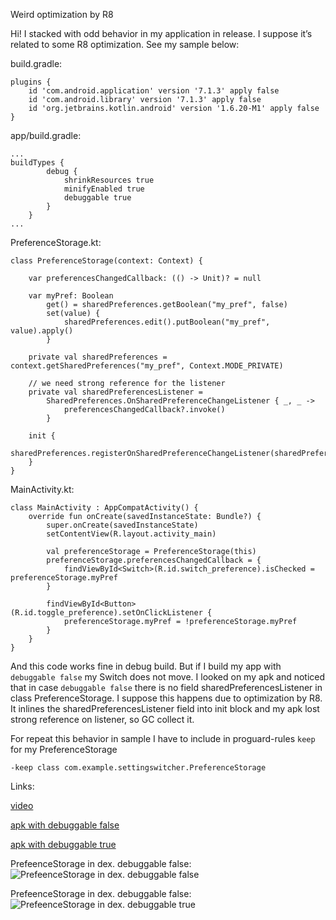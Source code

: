 Weird optimization by R8

Hi! 
I stacked with odd behavior in my application in release. I suppose it’s related to some R8 optimization.
See my sample below: 

build.gradle: 
```
plugins {
    id 'com.android.application' version '7.1.3' apply false
    id 'com.android.library' version '7.1.3' apply false
    id 'org.jetbrains.kotlin.android' version '1.6.20-M1' apply false
}
```

app/build.gradle:
```
...
buildTypes {
        debug {
            shrinkResources true
            minifyEnabled true
            debuggable true
        }
    }
...
```

PreferenceStorage.kt:
```
class PreferenceStorage(context: Context) {

    var preferencesChangedCallback: (() -> Unit)? = null

    var myPref: Boolean
        get() = sharedPreferences.getBoolean("my_pref", false)
        set(value) {
            sharedPreferences.edit().putBoolean("my_pref", value).apply()
        }

    private val sharedPreferences = context.getSharedPreferences("my_pref", Context.MODE_PRIVATE)

    // we need strong reference for the listener
    private val sharedPreferencesListener =
        SharedPreferences.OnSharedPreferenceChangeListener { _, _ ->
            preferencesChangedCallback?.invoke()
        }

    init {
        sharedPreferences.registerOnSharedPreferenceChangeListener(sharedPreferencesListener)
    }
}
```

MainActivity.kt:
```
class MainActivity : AppCompatActivity() {
    override fun onCreate(savedInstanceState: Bundle?) {
        super.onCreate(savedInstanceState)
        setContentView(R.layout.activity_main)

        val preferenceStorage = PreferenceStorage(this)
        preferenceStorage.preferencesChangedCallback = {
            findViewById<Switch>(R.id.switch_preference).isChecked = preferenceStorage.myPref
        }

        findViewById<Button>(R.id.toggle_preference).setOnClickListener {
            preferenceStorage.myPref = !preferenceStorage.myPref
        }
    }
}
```

And this code works fine in debug build. But if I build my app with `debuggable false` my Switch does not move.
I looked on my apk and noticed that in case `debuggable false` there is no field sharedPreferencesListener in class PreferenceStorage.
I suppose this happens due to optimization by R8. It inlines the sharedPreferencesListener field into init block and my apk lost strong reference on listener, so GC collect it.

For repeat this behavior in sample I have to include in proguard-rules `keep` for my PreferenceStorage
```
-keep class com.example.settingswitcher.PreferenceStorage
```

Links:

[video](https://disk.yandex.ru/d/uQdIqi3YHJztGQ)

[apk with debuggable false](https://disk.yandex.ru/d/MY66dRN7vDroug)

[apk with debuggable true](https://disk.yandex.ru/d/fQhTVCz0phY03Q)

PrefeenceStorage in dex. debuggable false:
![PrefeenceStorage in dex. debuggable false](https://user-images.githubusercontent.com/4678187/164457000-33e13ff5-8a54-4a9e-a613-8bcdd1abb7f4.png)

PrefeenceStorage in dex. debuggable false:
![PrefeenceStorage in dex. debuggable true](https://user-images.githubusercontent.com/4678187/164457621-324ea6dc-c9dd-4089-8c9f-810fde825f06.png)

